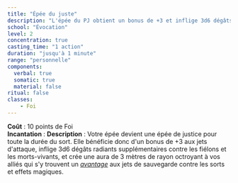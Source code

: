 ```yaml
---
title: "Épée du juste"
description: "L'épée du PJ obtient un bonus de +3 et inflige 3d6 dégâts supplémentaires."
school: "Évocation"
level: 2
concentration: true
casting_time: "1 action"
duration: "jusqu'à 1 minute"
range: "personnelle"
components:
  verbal: true
  somatic: true
  material: false
ritual: false
classes:
    - Foi
---
```

**Coût** : 10 points de Foi  
**Incantation** : 
**Description** : Votre épée devient une épée de justice pour toute la durée du sort. Elle bénéficie donc d'un bonus de +3 aux jets d'attaque, inflige 3d6 dégâts radiants supplémentaires contre les fiélons et les morts-vivants, et crée une aura de 3 mètres de rayon octroyant à vos alliés qui s'y trouvent un [_avantage_](/utiliser-les-caracteristiques/#avantage-et-desavantage) aux jets de sauvegarde contre les sorts et effets magiques.
